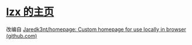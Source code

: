 # [lzx 的主页](http://lzx19.top)

改编自 [Jaredk3nt/homepage: Custom homepage for use locally in browser (github.com)](https://github.com/Jaredk3nt/homepage)
